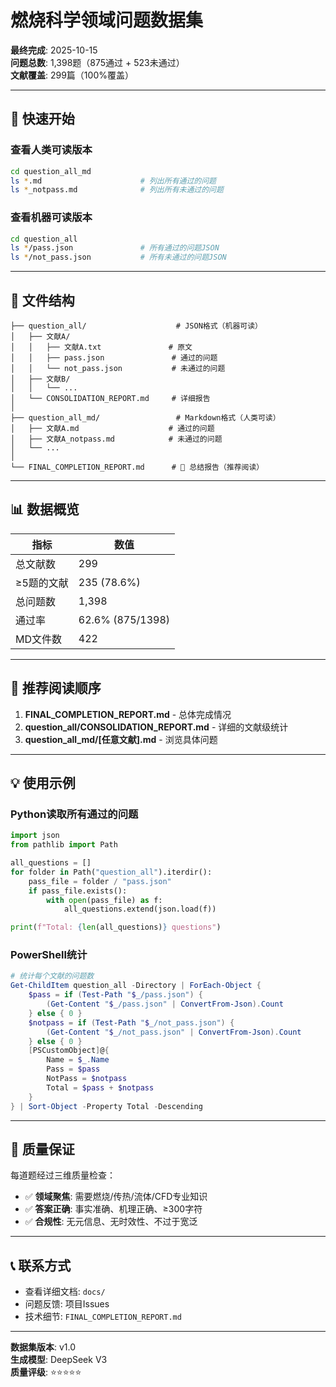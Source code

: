 # 燃烧科学领域问题数据集

**最终完成**: 2025-10-15  
**问题总数**: 1,398题（875通过 + 523未通过）  
**文献覆盖**: 299篇（100%覆盖）  

---

## 🚀 快速开始

### 查看人类可读版本
```bash
cd question_all_md
ls *.md                      # 列出所有通过的问题
ls *_notpass.md              # 列出所有未通过的问题
```

### 查看机器可读版本
```bash
cd question_all
ls */pass.json               # 所有通过的问题JSON
ls */not_pass.json           # 所有未通过的问题JSON
```

---

## 📁 文件结构

```
├── question_all/                    # JSON格式（机器可读）
│   ├── 文献A/
│   │   ├── 文献A.txt               # 原文
│   │   ├── pass.json               # 通过的问题
│   │   └── not_pass.json           # 未通过的问题
│   ├── 文献B/
│   │   └── ...
│   └── CONSOLIDATION_REPORT.md     # 详细报告
│
├── question_all_md/                 # Markdown格式（人类可读）
│   ├── 文献A.md                    # 通过的问题
│   ├── 文献A_notpass.md            # 未通过的问题
│   └── ...
│
└── FINAL_COMPLETION_REPORT.md      # 🎯 总结报告（推荐阅读）
```

---

## 📊 数据概览

| 指标 | 数值 |
|------|------|
| 总文献数 | 299 |
| ≥5题的文献 | 235 (78.6%) |
| 总问题数 | 1,398 |
| 通过率 | 62.6% (875/1398) |
| MD文件数 | 422 |

---

## 📖 推荐阅读顺序

1. **FINAL_COMPLETION_REPORT.md** - 总体完成情况
2. **question_all/CONSOLIDATION_REPORT.md** - 详细的文献级统计
3. **question_all_md/[任意文献].md** - 浏览具体问题

---

## 💡 使用示例

### Python读取所有通过的问题
```python
import json
from pathlib import Path

all_questions = []
for folder in Path("question_all").iterdir():
    pass_file = folder / "pass.json"
    if pass_file.exists():
        with open(pass_file) as f:
            all_questions.extend(json.load(f))

print(f"Total: {len(all_questions)} questions")
```

### PowerShell统计
```powershell
# 统计每个文献的问题数
Get-ChildItem question_all -Directory | ForEach-Object {
    $pass = if (Test-Path "$_/pass.json") { 
        (Get-Content "$_/pass.json" | ConvertFrom-Json).Count 
    } else { 0 }
    $notpass = if (Test-Path "$_/not_pass.json") { 
        (Get-Content "$_/not_pass.json" | ConvertFrom-Json).Count 
    } else { 0 }
    [PSCustomObject]@{
        Name = $_.Name
        Pass = $pass
        NotPass = $notpass
        Total = $pass + $notpass
    }
} | Sort-Object -Property Total -Descending
```

---

## 🎯 质量保证

每道题经过三维质量检查：
- ✅ **领域聚焦**: 需要燃烧/传热/流体/CFD专业知识
- ✅ **答案正确**: 事实准确、机理正确、≥300字符
- ✅ **合规性**: 无元信息、无时效性、不过于宽泛

---

## 📞 联系方式

- 查看详细文档: `docs/`
- 问题反馈: 项目Issues
- 技术细节: `FINAL_COMPLETION_REPORT.md`

---

**数据集版本**: v1.0  
**生成模型**: DeepSeek V3  
**质量评级**: ⭐⭐⭐⭐⭐
